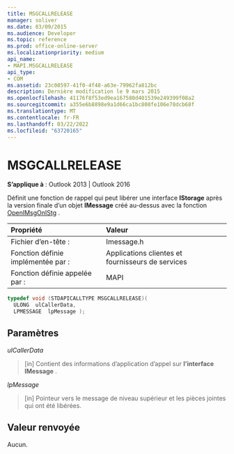 ```yaml
---
title: MSGCALLRELEASE
manager: soliver
ms.date: 03/09/2015
ms.audience: Developer
ms.topic: reference
ms.prod: office-online-server
ms.localizationpriority: medium
api_name:
- MAPI.MSGCALLRELEASE
api_type:
- COM
ms.assetid: 23c08597-41f0-4f48-a63e-79962fa812bc
description: Dernière modification le 9 mars 2015
ms.openlocfilehash: 41176f8f53ed9ea167580d401539e249399f08a2
ms.sourcegitcommit: a355e6b8898e9a1d66ca1bc808fe106e78dcb68f
ms.translationtype: MT
ms.contentlocale: fr-FR
ms.lasthandoff: 03/22/2022
ms.locfileid: "63720165"
---
```

# <a name="msgcallrelease"></a>MSGCALLRELEASE

  
  
**S’applique à** : Outlook 2013 | Outlook 2016 
  
Définit une fonction de rappel qui peut libérer une interface **IStorage** après la version finale d’un objet **IMessage** créé au-dessus avec la fonction [OpenIMsgOnIStg](openimsgonistg.md) . 
  
|Propriété |Valeur |
|:-----|:-----|
|Fichier d’en-tête :  <br/> |Imessage.h  <br/> |
|Fonction définie implémentée par :  <br/> |Applications clientes et fournisseurs de services  <br/> |
|Fonction définie appelée par :  <br/> |MAPI  <br/> |
   
```cpp
typedef void (STDAPICALLTYPE MSGCALLRELEASE)(
  ULONG  ulCallerData,
  LPMESSAGE  lpMessage );
```

## <a name="parameters"></a>Paramètres

 _ulCallerData_
  
> [in] Contient des informations d’application d’appel sur **l’interface IMessage** . 
    
 _lpMessage_
  
> [in] Pointeur vers le message de niveau supérieur et les pièces jointes qui ont été libérées.
    
## <a name="return-value"></a>Valeur renvoyée

Aucun.
  

